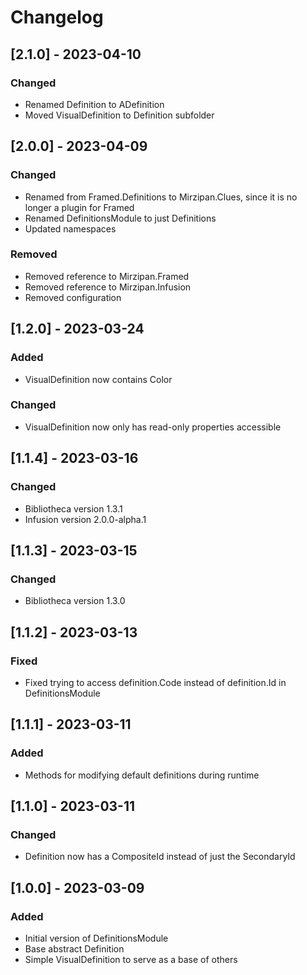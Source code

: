 # Changelog

## [2.1.0] - 2023-04-10

### Changed
- Renamed Definition to ADefinition
- Moved VisualDefinition to Definition subfolder

## [2.0.0] - 2023-04-09

### Changed
- Renamed from Framed.Definitions to Mirzipan.Clues, since it is no longer a plugin for Framed
- Renamed DefinitionsModule to just Definitions
- Updated namespaces

### Removed
- Removed reference to Mirzipan.Framed
- Removed reference to Mirzipan.Infusion
- Removed configuration

## [1.2.0] - 2023-03-24

### Added
- VisualDefinition now contains Color

### Changed
- VisualDefinition now only has read-only properties accessible

## [1.1.4] - 2023-03-16

### Changed
- Bibliotheca version 1.3.1
- Infusion version 2.0.0-alpha.1

## [1.1.3] - 2023-03-15

### Changed
- Bibliotheca version 1.3.0

## [1.1.2] - 2023-03-13

### Fixed
- Fixed trying to access definition.Code instead of definition.Id in DefinitionsModule

## [1.1.1] - 2023-03-11

### Added
- Methods for modifying default definitions during runtime

## [1.1.0] - 2023-03-11

### Changed
- Definition now has a CompositeId instead of just the SecondaryId

## [1.0.0] - 2023-03-09

### Added
- Initial version of DefinitionsModule
- Base abstract Definition
- Simple VisualDefinition to serve as a base of others